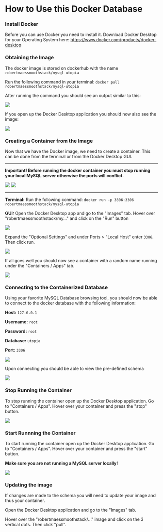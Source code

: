 # How to Use this Docker Database

### Install Docker

Before you can use Docker you need to install it.
Download Docker Desktop for your Operating System here: https://www.docker.com/products/docker-desktop

### Obtaining the Image

The docker image is stored on dockerhub with the name `robertmaessmoothstack/mysql-utopia`

Run the following command in your terminal: `docker pull robertmaessmoothstack/mysql-utopia`

After running the command you should see an output similar to this:

![](/readme_assets/post-docker-pull.png)

If you open up the Docker Desktop application you should now also see the image:

![](/readme_assets/image-in-docker-desktop.png)

### Creating a Container from the Image

Now that we have the Docker image, we need to create a container. This can be done from the terminal or from the Docker Desktop GUI.

---

**Important! Before running the docker container you must stop running your local MySQL server otherwise the ports will conflict.**

![](/readme_assets/stop-mysql.png)
![](/readme_assets/stopped-mysql.png)

---

**Terminal:** Run the following command: `docker run -p 3306:3306 robertmaessmoothstack/mysql-utopia`

**GUI:** Open the Docker Desktop app and go to the "Images" tab. Hover over "robertmaessmoothstack/my..." and click on the "Run" button

![](/readme_assets/run-image.png)

Expand the "Optional Settings" and under Ports > "Local Host" enter `3306`. Then click run.

![](/readme_assets/new-container.png)

If all goes well you should now see a container with a random name running under the "Containers / Apps" tab.

![](/readme_assets/running.png)

### Connecting to the Containerized Database

Using your favorite MySQL Database browsing tool, you should now be able to connect to the docker database with the following information:

**Host:** `127.0.0.1`

**Username:** `root`

**Password:** `root`

**Database:** `utopia`

**Port:** `3306`

![](readme_assets/connecting.png)

Upon connecting you should be able to view the pre-defined schema

![](readme_assets/display-schema.png)

### Stop Running the Container

To stop running the container open up the Docker Desktop application. Go to "Containers / Apps". Hover over your container and press the "stop" button.

![](readme_assets/stop.png)

### Start Runnning the Container

To start running the container open up the Docker Desktop application. Go to "Containers / Apps". Hover over your container and press the "start" button.

**Make sure you are not running a MySQL server locally!**

![](readme_assets/start.png)

### Updating the image

If changes are made to the schema you will need to update your image and thus your container.

Open the Docker Desktop application and go to the "Images" tab.

Hover over the "robertmaessmoothstack/..." image and click on the 3 vertical dots. Then click "pull".

